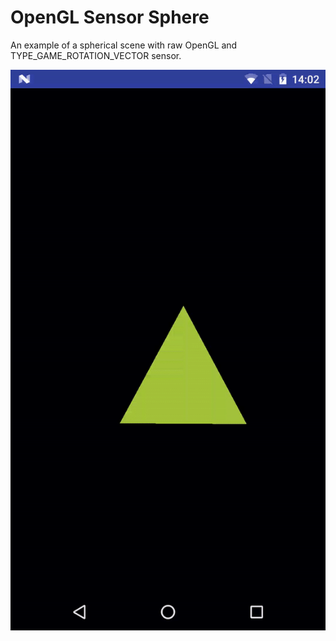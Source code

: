 # OpenGL Sensor Sphere

An example of a spherical scene with raw OpenGL and TYPE_GAME_ROTATION_VECTOR sensor.

![alt text](https://raw.githubusercontent.com/emjei/opengl_sensor_sphere/master/opengl_sensor_sphere.gif)
